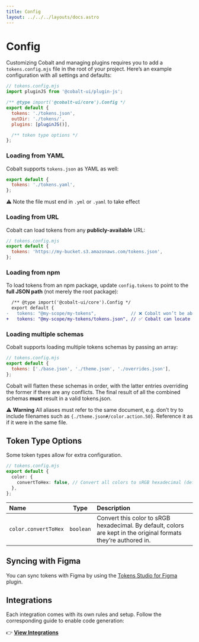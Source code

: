 ```yaml
---
title: Config
layout: ../../../layouts/docs.astro
---
```


# Config

Customizing Cobalt and managing plugins requires you to add a `tokens.config.mjs` file in the root of your project. Here’s an example configuration with all settings and defaults:

```js
// tokens.config.mjs
import pluginJS from '@cobalt-ui/plugin-js';

/** @type import('@cobalt-ui/core').Config */
export default {
  tokens: './tokens.json',
  outDir: './tokens/',
  plugins: [pluginJS()],

  /** token type options */
};
```

### Loading from YAML

Cobalt supports `tokens.json` as YAML as well:

```js
export default {
  tokens: './tokens.yaml',
};
```

<div class="callout" role="note">

⚠️ Note the file must end in `.yml` or `.yaml` to take effect

</div>

### Loading from URL

Cobalt can load tokens from any **publicly-available** URL:

```js
// tokens.config.mjs
export default {
  tokens: 'https://my-bucket.s3.amazonaws.com/tokens.json',
};
```

### Loading from npm

To load tokens from an npm package, update `config.tokens` to point to the **full JSON path** (not merely the root package):

```diff
  /** @type import('@cobalt-ui/core').Config */
  export default {
-   tokens: "@my-scope/my-tokens",             // ❌ Cobalt won’t be able to find the tokens
+   tokens: "@my-scope/my-tokens/tokens.json", // ✅ Cobalt can locate this just fine
```

### Loading multiple schemas

Cobalt supports loading multiple tokens schemas by passing an array:

```js
// tokens.config.mjs
export default {
  tokens: ['./base.json', './theme.json', './overrides.json'],
};
```

Cobalt will flatten these schemas in order, with the latter entries overriding the former if there are any conflicts. The final result of all the combined schemas **must** result in a valid tokens.json.

<div class="callout" role="note">

⚠️ **Warning** All aliases must refer to the same document, e.g. don’t try to include filenames such as `{./theme.json#/color.action.50}`. Reference it as if it were in the same file.

</div>

## Token Type Options

Some token types allow for extra configuration.

```ts
// tokens.config.mjs
export default {
  color: {
    convertToHex: false, // Convert all colors to sRGB hexadecimal (default: false). By default, colors are kept in their formats
  },
};
```

| Name                 |   Type    | Description                                                                                                      |
| :------------------- | :-------: | :--------------------------------------------------------------------------------------------------------------- |
| `color.convertToHex` | `boolean` | Convert this color to sRGB hexadecimal. By default, colors are kept in the original formats they’re authored in. |

## Syncing with Figma

You can sync tokens with Figma by using the [Tokens Studio for Figma](/docs/integrations/tokens-studio) plugin.

## Integrations

Each integration comes with its own rules and setup. Follow the corresponding guide to enable code generation:

👉 **[View Integrations](/docs/integrations)**
